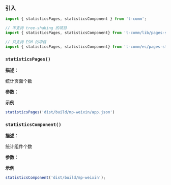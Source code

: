 
### 引入

```ts
import { statisticsPages, statisticsComponent } from 't-comm';

// 不支持 tree-shaking 的项目
import { statisticsPages, statisticsComponent} from 't-comm/lib/pages-statistics/index';

// 只支持 ESM 的项目
import { statisticsPages, statisticsComponent} from 't-comm/es/pages-statistics/index';
```


### `statisticsPages()` 


**描述**：<p>统计页面个数</p>

**参数**：



**示例**

```typescript
statisticsPages('dist/build/mp-weixin/app.json')
```
<a name="statisticsComponent"></a>

### `statisticsComponent()` 


**描述**：<p>统计组件个数</p>

**参数**：



**示例**

```typescript
statisticsComponent('dist/build/mp-weixin');
```
